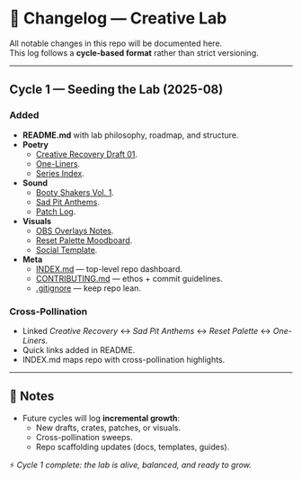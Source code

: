 # 📜 Changelog — Creative Lab

All notable changes in this repo will be documented here.  
This log follows a **cycle-based format** rather than strict versioning.  

---

## Cycle 1 — Seeding the Lab (2025-08)
### Added
- **README.md** with lab philosophy, roadmap, and structure.
- **Poetry**
  - [Creative Recovery Draft 01](poetry/posts/2025_creative_recovery.md).
  - [One-Liners](poetry/fragments/one_liners.md).
  - [Series Index](poetry/series_index.md).
- **Sound**
  - [Booty Shakers Vol. 1](sound/crates/booty_shakers_vol1.md).
  - [Sad Pit Anthems](sound/crates/sad_pit_anthems.md).
  - [Patch Log](sound/patches/patch_log.md).
- **Visuals**
  - [OBS Overlays Notes](visuals/obs_overlays.md).
  - [Reset Palette Moodboard](visuals/moodboards/reset_palette.md).
  - [Social Template](visuals/templates/social_template.md).
- **Meta**
  - [INDEX.md](INDEX.md) — top-level repo dashboard.
  - [CONTRIBUTING.md](CONTRIBUTING.md) — ethos + commit guidelines.
  - [.gitignore](.gitignore) — keep repo lean.

### Cross-Pollination
- Linked *Creative Recovery* ↔ *Sad Pit Anthems* ↔ *Reset Palette* ↔ *One-Liners*.
- Quick links added in README.
- INDEX.md maps repo with cross-pollination highlights.

---

## 📌 Notes
- Future cycles will log **incremental growth**:  
  - New drafts, crates, patches, or visuals.  
  - Cross-pollination sweeps.  
  - Repo scaffolding updates (docs, templates, guides).  

⚡ *Cycle 1 complete: the lab is alive, balanced, and ready to grow.*
